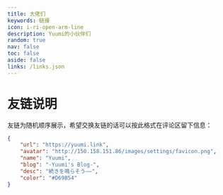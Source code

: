 ```yaml
---
title: 大佬们
keywords: 链接
icon: i-ri-open-arm-line
description: Yuumi的小伙伴们
random: true
nav: false
toc: false
aside: false
links: /links.json
---
```


<YunLinks :links=frontmatter.links :random=frontmatter.random />

# 友链说明

友链为随机顺序展示，希望交换友链的话可以按此格式在评论区留下信息：

```json
{
    "url": "https://yuumi.link",
    "avatar": "http://150.158.151.86/images/settings/favicon.png",
    "name": "Yuumi",
    "blog": "-Yuumi's Blog-",
    "desc": "続きを鳴らそう——",
    "color": "#D69B54"
}
```
